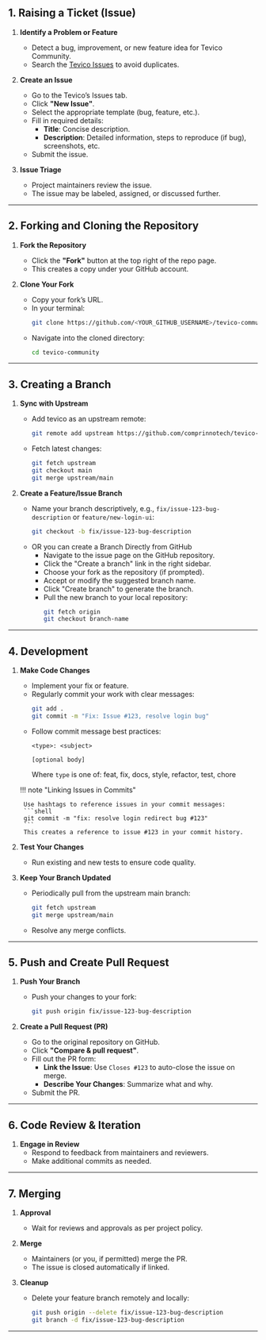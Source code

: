 ## 1. Raising a Ticket (Issue)

1. **Identify a Problem or Feature**
    - Detect a bug, improvement, or new feature idea for Tevico Community.
    - Search the [Tevico Issues](https://github.com/comprinnotech/tevico-community/issues) to avoid duplicates.
2. **Create an Issue**
    - Go to the Tevico’s Issues tab.
    - Click **"New Issue"**.
    - Select the appropriate template (bug, feature, etc.).
    - Fill in required details:
        - **Title**: Concise description.
        - **Description**: Detailed information, steps to reproduce (if bug), screenshots, etc.
    - Submit the issue.

3. **Issue Triage**
    - Project maintainers review the issue.
    - The issue may be labeled, assigned, or discussed further.

---

## 2. Forking and Cloning the Repository

1. **Fork the Repository**
    - Click the **"Fork"** button at the top right of the repo page.  
    - This creates a copy under your GitHub account.

2. **Clone Your Fork**
    - Copy your fork’s URL.
    - In your terminal:
        ```bash
        git clone https://github.com/<YOUR_GITHUB_USERNAME>/tevico-community.git
        ```
    - Navigate into the cloned directory:
        ```bash
        cd tevico-community
        ```

---

## 3. Creating a Branch

1. **Sync with Upstream**
    - Add tevico as an upstream remote:
        ```bash
        git remote add upstream https://github.com/comprinnotech/tevico-community.git
        ```
    - Fetch latest changes:
        ```bash
        git fetch upstream
        git checkout main
        git merge upstream/main
        ```

2. **Create a Feature/Issue Branch**
    - Name your branch descriptively, e.g., `fix/issue-123-bug-description` or `feature/new-login-ui`:
        ```bash
        git checkout -b fix/issue-123-bug-description
        ```
    - OR you can create a Branch Directly from GitHub
        - Navigate to the issue page on the GitHub repository.
        - Click the "Create a branch" link in the right sidebar.
        - Choose your fork as the repository (if prompted).
        - Accept or modify the suggested branch name.
        - Click "Create branch" to generate the branch.
        - Pull the new branch to your local repository:
            ```bash
            git fetch origin
            git checkout branch-name
            ```

---

## 4. Development

1. **Make Code Changes**
    - Implement your fix or feature.
    - Regularly commit your work with clear messages:
        ```bash
        git add .
        git commit -m "Fix: Issue #123, resolve login bug"
        ```
    - Follow commit message best practices:
        ```
        <type>: <subject>
        
        [optional body]
        ```
        Where `type` is one of: feat, fix, docs, style, refactor, test, chore

    !!! note "Linking Issues in Commits"
        
        Use hashtags to reference issues in your commit messages:
        ```shell
        git commit -m "fix: resolve login redirect bug #123"
        ```
        This creates a reference to issue #123 in your commit history.

2. **Test Your Changes**
    - Run existing and new tests to ensure code quality.

3. **Keep Your Branch Updated**
    - Periodically pull from the upstream main branch:
        ```bash
        git fetch upstream
        git merge upstream/main
        ```
    - Resolve any merge conflicts.

---

## 5. Push and Create Pull Request

1. **Push Your Branch**
    - Push your changes to your fork:
        ```bash
        git push origin fix/issue-123-bug-description
        ```

2. **Create a Pull Request (PR)**
    - Go to the original repository on GitHub.
    - Click **"Compare & pull request"**.
    - Fill out the PR form:
        - **Link the Issue**: Use `Closes #123` to auto-close the issue on merge.
        - **Describe Your Changes**: Summarize what and why.
    - Submit the PR.

---

## 6. Code Review & Iteration

1. **Engage in Review**
    - Respond to feedback from maintainers and reviewers.
    - Make additional commits as needed.

<!-- 2. **CI/CD Checks**
    - Ensure all automated checks (tests, lints, etc.) pass. -->

---

## 7. Merging

1. **Approval**
    - Wait for reviews and approvals as per project policy.

2. **Merge**
    - Maintainers (or you, if permitted) merge the PR.
    - The issue is closed automatically if linked.

3. **Cleanup**
    - Delete your feature branch remotely and locally:
        ```bash
        git push origin --delete fix/issue-123-bug-description
        git branch -d fix/issue-123-bug-description
        ```

---